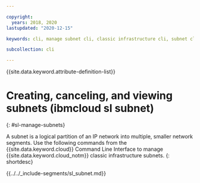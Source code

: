 ```yaml
---

copyright:
  years: 2018, 2020
lastupdated: "2020-12-15"

keywords: cli, manage subnet cli, classic infrastructure cli, subnet cli, ibmcloud sl subnet, subnet cli, network cli

subcollection: cli

---
```


{{site.data.keyword.attribute-definition-list}}

# Creating, canceling, and viewing subnets (ibmcloud sl subnet)
{: #sl-manage-subnets}

A subnet is a logical partition of an IP network into multiple, smaller network segments. Use the following commands from the {{site.data.keyword.cloud}} Command Line Interface to manage {{site.data.keyword.cloud_notm}} classic infrastructure subnets.
{: shortdesc}

{{../../_include-segments/sl_subnet.md}}

